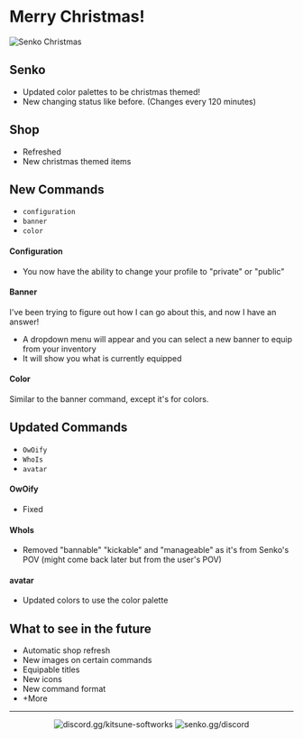 # Merry Christmas!

<img src="https://github.com/Kitsune-Softworks/Senko-Issues/blob/master/ChristmasBanner21.png" alt="Senko Christmas">


## Senko
- Updated color palettes to be christmas themed!
- New changing status like before. (Changes every 120 minutes)

## Shop
- Refreshed
- New christmas themed items

## New Commands

- `configuration`
- `banner`
- `color`


#### Configuration
- You now have the ability to change your profile to "private" or "public"

#### Banner
I've been trying to figure out how I can go about this, and now I have an answer!
- A dropdown menu will appear and you can select a new banner to equip from your inventory
- It will show you what is currently equipped

#### Color
Similar to the banner command, except it's for colors.

## Updated Commands
- `OwOify`
- `WhoIs`
- `avatar`

#### OwOify
- Fixed

#### WhoIs
- Removed "bannable" "kickable" and "manageable" as it's from Senko's POV (might come back later but from the user's POV)

#### avatar
- Updated colors to use the color palette


## What to see in the future

- Automatic shop refresh
- New images on certain commands
- Equipable titles
- New icons
- New command format
- +More

---

<div align="center">

![[discord.gg/kitsune-softworks](https://discord.gg/kitsune-softworks)](https://img.shields.io/discord/887393173150777357?color=5865F2&label=discord.gg/kitsune-softworks&logo=discord&logoColor=white) ![[senko.gg/discord](https://senko.gg/discord)](https://img.shields.io/discord/777251087592718336?color=5865F2&label=senko.gg/discord&logo=discord&logoColor=white)